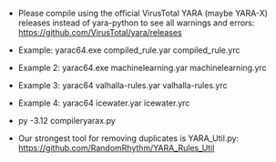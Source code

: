 - Please compile using the official VirusTotal YARA (maybe YARA-X) releases instead of yara-python to see all warnings and errors: https://github.com/VirusTotal/yara/releases
- Example: yarac64.exe compiled_rule.yar compiled_rule.yrc
- Example 2: yarac64.exe machinelearning.yar machinelearning.yrc
- Example 3: yarac64 valhalla-rules.yar valhalla-rules.yrc
- Example 4: yarac64 icewater.yar icewater.yrc
- py -3.12 compileryarax.py

- Our strongest tool for removing duplicates is YARA_Util.py: https://github.com/RandomRhythm/YARA_Rules_Util